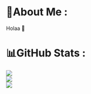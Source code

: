 # 💫About Me :
Holaa 👾
# 📊GitHub Stats :
![](https://github-readme-stats.vercel.app/api?username=william-limianto&theme=radical&hide_border=false&include_all_commits=true&count_private=trye)<br/>
![](https://github-readme-streak-stats.herokuapp.com/?user=william-limianto&theme=radical&hide_border=false)<br/>
![](https://github-readme-stats.vercel.app/api/top-langs/?username=william-limianto&theme=radical&hide_border=false&include_all_commits=true&count_private=true&layout=compact)
